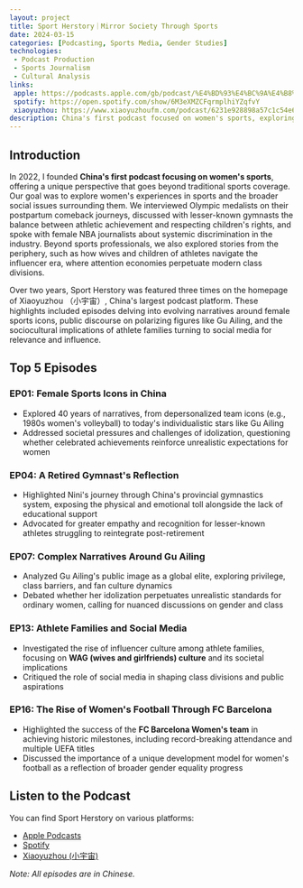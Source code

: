 ```yaml
---
layout: project
title: Sport Herstory｜Mirror Society Through Sports
date: 2024-03-15
categories: [Podcasting, Sports Media, Gender Studies]
technologies:
 - Podcast Production
 - Sports Journalism
 - Cultural Analysis
links:
 apple: https://podcasts.apple.com/gb/podcast/%E4%BD%93%E4%BC%9A%E4%B8%80%E4%B8%8Bsport-herstory/id1616888796
 spotify: https://open.spotify.com/show/6M3eXMZCFqrmplhiYZqfvY
 xiaoyuzhou: https://www.xiaoyuzhoufm.com/podcast/6231e928898a57c1c54e67d5
description: China's first podcast focused on women's sports, exploring athlete experiences, societal issues, and the intersection of sports with gender equality.
---
```


## Introduction

In 2022, I founded **China's first podcast focusing on women's sports**, offering a unique perspective that goes beyond traditional sports coverage. Our goal was to explore women's experiences in sports and the broader social issues surrounding them. We interviewed Olympic medalists on their postpartum comeback journeys, discussed with lesser-known gymnasts the balance between athletic achievement and respecting children's rights, and spoke with female NBA journalists about systemic discrimination in the industry. Beyond sports professionals, we also explored stories from the periphery, such as how wives and children of athletes navigate the influencer era, where attention economies perpetuate modern class divisions.

Over two years, Sport Herstory was featured three times on the homepage of Xiaoyuzhou （小宇宙）, China's largest podcast platform. These highlights included episodes delving into evolving narratives around female sports icons, public discourse on polarizing figures like Gu Ailing, and the sociocultural implications of athlete families turning to social media for relevance and influence.

## Top 5 Episodes

### EP01: Female Sports Icons in China
- Explored 40 years of narratives, from depersonalized team icons (e.g., 1980s women's volleyball) to today's individualistic stars like Gu Ailing
- Addressed societal pressures and challenges of idolization, questioning whether celebrated achievements reinforce unrealistic expectations for women

### EP04: A Retired Gymnast's Reflection
- Highlighted Nini's journey through China's provincial gymnastics system, exposing the physical and emotional toll alongside the lack of educational support
- Advocated for greater empathy and recognition for lesser-known athletes struggling to reintegrate post-retirement

### EP07: Complex Narratives Around Gu Ailing
- Analyzed Gu Ailing's public image as a global elite, exploring privilege, class barriers, and fan culture dynamics
- Debated whether her idolization perpetuates unrealistic standards for ordinary women, calling for nuanced discussions on gender and class

### EP13: Athlete Families and Social Media
- Investigated the rise of influencer culture among athlete families, focusing on **WAG (wives and girlfriends) culture** and its societal implications
- Critiqued the role of social media in shaping class divisions and public aspirations

### EP16: The Rise of Women's Football Through FC Barcelona
- Highlighted the success of the **FC Barcelona Women's team** in achieving historic milestones, including record-breaking attendance and multiple UEFA titles
- Discussed the importance of a unique development model for women's football as a reflection of broader gender equality progress

## Listen to the Podcast

You can find Sport Herstory on various platforms:

- [Apple Podcasts](https://podcasts.apple.com/gb/podcast/%E4%BD%93%E4%BC%9A%E4%B8%80%E4%B8%8Bsport-herstory/id1616888796)
- [Spotify](https://open.spotify.com/show/6M3eXMZCFqrmplhiYZqfvY)
- [Xiaoyuzhou (小宇宙)](https://www.xiaoyuzhoufm.com/podcast/6231e928898a57c1c54e67d5)

*Note: All episodes are in Chinese.*